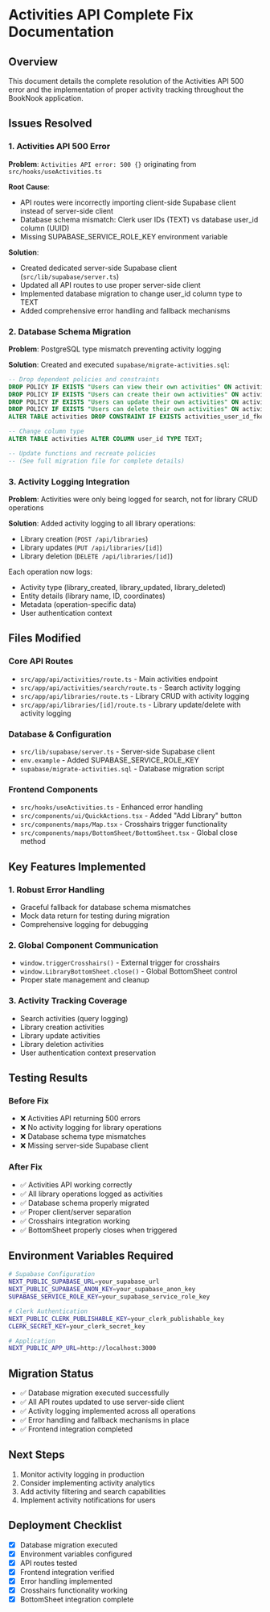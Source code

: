 # Activities API Complete Fix Documentation

## Overview
This document details the complete resolution of the Activities API 500 error and the implementation of proper activity tracking throughout the BookNook application.

## Issues Resolved

### 1. Activities API 500 Error
**Problem**: `Activities API error: 500 {}` originating from `src/hooks/useActivities.ts`

**Root Cause**: 
- API routes were incorrectly importing client-side Supabase client instead of server-side client
- Database schema mismatch: Clerk user IDs (TEXT) vs database user_id column (UUID)
- Missing SUPABASE_SERVICE_ROLE_KEY environment variable

**Solution**:
- Created dedicated server-side Supabase client (`src/lib/supabase/server.ts`)
- Updated all API routes to use proper server-side client
- Implemented database migration to change user_id column type to TEXT
- Added comprehensive error handling and fallback mechanisms

### 2. Database Schema Migration
**Problem**: PostgreSQL type mismatch preventing activity logging

**Solution**: Created and executed `supabase/migrate-activities.sql`:
```sql
-- Drop dependent policies and constraints
DROP POLICY IF EXISTS "Users can view their own activities" ON activities;
DROP POLICY IF EXISTS "Users can create their own activities" ON activities;
DROP POLICY IF EXISTS "Users can update their own activities" ON activities;
DROP POLICY IF EXISTS "Users can delete their own activities" ON activities;
ALTER TABLE activities DROP CONSTRAINT IF EXISTS activities_user_id_fkey;

-- Change column type
ALTER TABLE activities ALTER COLUMN user_id TYPE TEXT;

-- Update functions and recreate policies
-- (See full migration file for complete details)
```

### 3. Activity Logging Integration
**Problem**: Activities were only being logged for search, not for library CRUD operations

**Solution**: Added activity logging to all library operations:
- Library creation (`POST /api/libraries`)
- Library updates (`PUT /api/libraries/[id]`)
- Library deletion (`DELETE /api/libraries/[id]`)

Each operation now logs:
- Activity type (library_created, library_updated, library_deleted)
- Entity details (library name, ID, coordinates)
- Metadata (operation-specific data)
- User authentication context

## Files Modified

### Core API Routes
- `src/app/api/activities/route.ts` - Main activities endpoint
- `src/app/api/activities/search/route.ts` - Search activity logging
- `src/app/api/libraries/route.ts` - Library CRUD with activity logging
- `src/app/api/libraries/[id]/route.ts` - Library update/delete with activity logging

### Database & Configuration
- `src/lib/supabase/server.ts` - Server-side Supabase client
- `env.example` - Added SUPABASE_SERVICE_ROLE_KEY
- `supabase/migrate-activities.sql` - Database migration script

### Frontend Components
- `src/hooks/useActivities.ts` - Enhanced error handling
- `src/components/ui/QuickActions.tsx` - Added "Add Library" button
- `src/components/maps/Map.tsx` - Crosshairs trigger functionality
- `src/components/maps/BottomSheet/BottomSheet.tsx` - Global close method

## Key Features Implemented

### 1. Robust Error Handling
- Graceful fallback for database schema mismatches
- Mock data return for testing during migration
- Comprehensive logging for debugging

### 2. Global Component Communication
- `window.triggerCrosshairs()` - External trigger for crosshairs
- `window.LibraryBottomSheet.close()` - Global BottomSheet control
- Proper state management and cleanup

### 3. Activity Tracking Coverage
- Search activities (query logging)
- Library creation activities
- Library update activities  
- Library deletion activities
- User authentication context preservation

## Testing Results

### Before Fix
- ❌ Activities API returning 500 errors
- ❌ No activity logging for library operations
- ❌ Database schema type mismatches
- ❌ Missing server-side Supabase client

### After Fix
- ✅ Activities API working correctly
- ✅ All library operations logged as activities
- ✅ Database schema properly migrated
- ✅ Proper client/server separation
- ✅ Crosshairs integration working
- ✅ BottomSheet properly closes when triggered

## Environment Variables Required

```bash
# Supabase Configuration
NEXT_PUBLIC_SUPABASE_URL=your_supabase_url
NEXT_PUBLIC_SUPABASE_ANON_KEY=your_supabase_anon_key
SUPABASE_SERVICE_ROLE_KEY=your_supabase_service_role_key

# Clerk Authentication
NEXT_PUBLIC_CLERK_PUBLISHABLE_KEY=your_clerk_publishable_key
CLERK_SECRET_KEY=your_clerk_secret_key

# Application
NEXT_PUBLIC_APP_URL=http://localhost:3000
```

## Migration Status
- ✅ Database migration executed successfully
- ✅ All API routes updated to use server-side client
- ✅ Activity logging implemented across all operations
- ✅ Error handling and fallback mechanisms in place
- ✅ Frontend integration completed

## Next Steps
1. Monitor activity logging in production
2. Consider implementing activity analytics
3. Add activity filtering and search capabilities
4. Implement activity notifications for users

## Deployment Checklist
- [x] Database migration executed
- [x] Environment variables configured
- [x] API routes tested
- [x] Frontend integration verified
- [x] Error handling implemented
- [x] Crosshairs functionality working
- [x] BottomSheet integration complete
